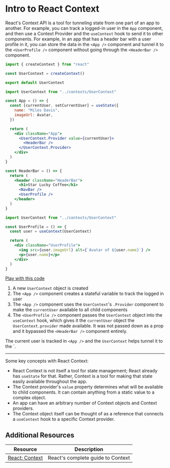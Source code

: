 # Intro to React Context

React's Context API is a tool for tunneling state from one part of an app to another. For example, you can track a logged-in user in the `App` component, and then use a Context Provider and the `useContext` hook to send it to other components. For example, in an app that has a header bar with a user profile in it, you can store the data in the `<App />` component and tunnel it to the `<UserProfile />` component without going through the `<HeaderBar />` component.

```jsx
import { createContext } from "react"

const UserContext = createContext()

export default UserContext
```

```jsx
import UserContext from "../contexts/UserContext"

const App = () => {
  const [currentUser, setCurrentUser] = useState({
    name: "Miles Davis",
    imageUrl: Avatar,
  })

  return (
    <div className="App">
      <UserContext.Provider value={currentUser}>
        <HeaderBar />
      </UserContext.Provider>
    </div>
  )
}
```

```jsx
const HeaderBar = () => {
  return (
    <header className="HeaderBar">
      <h1>Star Lucky Coffee</h1>
      <NavBar />
      <UserProfile />
    </header>
  )
}
```

```jsx
import UserContext from "../contexts/UserContext"

const UserProfile = () => {
  const user = useContext(UserContext)

  return (
    <div className="UserProfile">
      <img src={user.imageUrl} alt={`Avatar of ${user.name}`} />
      <p>{user.name}</p>
    </div>
  )
}
```

[Play with this code](https://codesandbox.io/s/angry-cache-wqbkf)

1. A new `UserContext` object is created
2. The `<App />` component creates a stateful variable to track the logged in user
3. The `<App />` component uses the `UserContext`'s `.Provider` component to make the `currentUser` available to all child components
4. The `<UserProfile />` component passes the `UserContext` object into the `useContext` hook, which gives it the `currentUser` object the `UserContext.provider` made available. It was not passed down as a prop and it bypassed the `<HeaderBar />` component entirely.

The current user is tracked in `<App />` and the `UserContext` helps tunnel it to the `<UserProfile />.

---

Some key concepts with React Context:

* React Context is not itself a tool for state management; React already has `useState` for that. Rather, Context is a tool for making that state easily available throughout the app.
* The Context provider's `value` property determines what will be available to child components. It can contain anything from a static value to a complex object.
* An app can have an arbitrary number of Context objects and Context providers.
* The Context object itself can be thought of as a reference that connects a `useContext` hook to a specific Context provider.

## Additional Resources

| Resource | Description |
| --- | --- |
| [React: Context](https://reactwithhooks.netlify.app/docs/context.html) | React's complete guide to Context |

